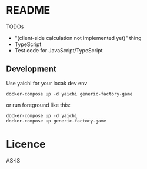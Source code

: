 # README

TODOs

* "(client-side calculation not implemented yet)" thing
* TypeScript
* Test code for JavaScript/TypeScript

## Development

Use yaichi for your locak dev env

```
docker-compose up -d yaichi generic-factory-game
```

or run foreground like this:

```
docker-compose up -d yaichi
docker-compose up generic-factory-game
```

# Licence

AS-IS
